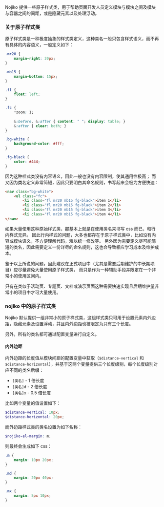 Nojiko 提供一些原子样式类，用于帮助页面开发人员定义模块与模块之间及模块与容器之间的间距，或是隐藏元素以及处理浮动。

### 关于原子样式类

原子样式类是一种极度抽象的样式类定义，这种类名一般只包含样式语义，而不再有具体的内容语义，一般定义如下：

```css
.mr20 {
    margin-right: 20px;
}

.mb15 {
    margin-bottom: 15px;
}

.fl {
    float: left;
}

.fc {
    *zoom: 1;
    
    &:before, &:after { content: " "; display: table; }
    &:after { clear: both; }
}

.bg-white {
    background-color: #fff;
}

.fg-black {
    color: #444;
}
```

因为这种样式类没有内容语义，因此一般也没有内容限制，使其通用性极高；
而又因为类名定义非常简短，因此只要明白其命名规则，书写起来会极为方便快速：

```html
<nav class="bg-white">
    <ul class="fc">
        <li class="fl mr20 mb15 fg-black">item 1</li>
        <li class="fl mr20 mb15 fg-black">item 2</li>
        <li class="fl mr20 mb15 fg-black">item 3</li>
        <li class="fl mr20 mb15 fg-black">item 4</li>
</nav>
```

如果大量使用这种原始样式类，那基本上就是在使用类名来书写 css 而已，和行内样式无异。
因此行内样式的问题，大多也都存在于原子样式类中，比如没有内容或模块语义，不方便理解代码，难以统一修改等。
另外因为需要定义尽可能简短的类名，因此需要定义一份详尽的命名规则，这也会导致相应学习成本及维护成本。

鉴于以上所说的问题，因此建议在正式项目中（尤其是需要后期维护的中长期项目）应尽量避免大量使用原子样式类，
而只是作为一种辅助手段并限定在一个非常小的使用区间内。

只有在类似于活动页、专题页、文档或演示页面这种需要快速实现且后期维护量非常小的项目中才可大量使用。

### nojiko 中的原子样式类

Nojiko 默认提供一组非常小的原子样式类，这组样式类只可用于设置元素内外边距，隐藏元素及设置浮动，并且内外边距也被限定为只有三个长度。

另外，所有的类名都可通过配置变量进行自定义。

#### 内外边距

内外边距的长度值从模块间距的配置变量中获取（`$distance-vertical` 和 `$distance-horizontal`），并基于这两个变量提供三个长度级别，每个长度级别对应不同的类名后缀：

- `[类名]` - 1 倍长度
- `[类名]d` - 2 倍长度
- `[类名]x` - 0.5 倍长度

比如两个变量的值设置如下：

```scss
$distance-vertical: 10px;
$distance-horizontal: 20px;
```

而外边距样式类的类名设置为如下名称：

```scss
$nojiko-el-margin: m;
```

则最终会生成如下 css：

```css
.m {
    margin: 10px 20px;
}

.md {
    margin: 20px 40px;
}

.mx {
    margin: 5px 10px;
}
```


